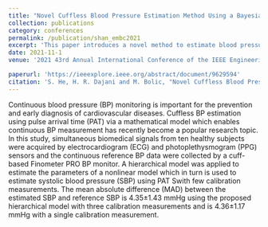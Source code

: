```yaml
---
title: "Novel Cuffless Blood Pressure Estimation Method Using a Bayesian Hierarchical Model"
collection: publications
category: conferences
permalink: /publication/shan_embc2021
excerpt: 'This paper introduces a novel method to estimate blood pressure for a new subject with very limited calibration measurements.'
date: 2021-11-1
venue: '2021 43rd Annual International Conference of the IEEE Engineering in Medicine & Biology Society (EMBC)'

paperurl: 'https://ieeexplore.ieee.org/abstract/document/9629594'
citation: 'S. He, H. R. Dajani and M. Bolic, "Novel Cuffless Blood Pressure Estimation Method Using a Bayesian Hierarchical Model," 2021 43rd Annual International Conference of the IEEE Engineering in Medicine & Biology Society (EMBC), Mexico, 2021, pp. 898-901, doi: 10.1109/EMBC46164.2021.9629594.'
---
```


Continuous blood pressure (BP) monitoring is important for the prevention and early diagnosis of cardiovascular diseases. Cuffless BP estimation using pulse arrival time (PAT) via a mathematical model which enables continuous BP measurement has recently become a popular research topic. In this study, simultaneous biomedical signals from ten healthy subjects were acquired by electrocardiogram (ECG) and photoplethysmogram (PPG) sensors and the continuous reference BP data were collected by a cuff-based Finometer PRO BP monitor. A hierarchical model was applied to estimate the parameters of a nonlinear model which in turn is used to estimate systolic blood pressure (SBP) using PAT Swith few calibration measurements. The mean absolute difference (MAD) between the estimated SBP and reference SBP is 4.35±1.43 mmHg using the proposed hierarchical model with three calibration measurements and is 4.36±1.17 mmHg with a single calibration measurement.
